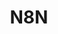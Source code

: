 ---
created: '2025-09-16T15:05:15.653266'
modified: '2025-09-19T06:58:56.106463'
ship_factor: 5
subtype: mcp-servers
tags: []
title: N8N
type: tool
version: 1
---